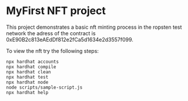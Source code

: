 # MyFirst NFT project

This project demonstrates a basic nft minting process in the ropsten test network the adress of the contract is 0xE90B2c813eAEdDf812e2fCa5d1634e2d3557f099.

To view the nft try the  following steps:

```shell
npx hardhat accounts
npx hardhat compile
npx hardhat clean
npx hardhat test
npx hardhat node
node scripts/sample-script.js
npx hardhat help
```
